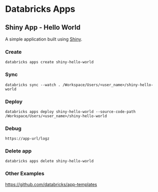 # Databricks Apps

## Shiny App - Hello World

A simple application built using [Shiny](https://shiny.posit.co/py/).  

### Create
```
databricks apps create shiny-hello-world
```

### Sync
```
databricks sync --watch . /Workspace/Users/<user_name>/shiny-hello-world
```

### Deploy
```
databricks apps deploy shiny-hello-world --source-code-path /Workspace/Users/<user_name>/shiny-hello-world
```

### Debug
```
https://app-url/logz
```

### Delete app
```
databricks apps delete shiny-hello-world
```

### Other Examples

https://github.com/databricks/app-templates

